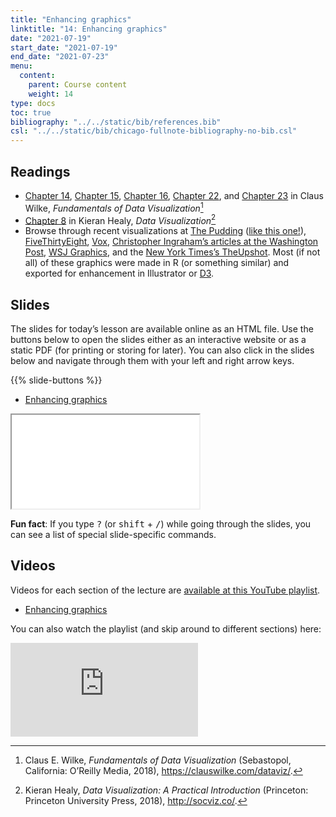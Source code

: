 ```yaml
---
title: "Enhancing graphics"
linktitle: "14: Enhancing graphics"
date: "2021-07-19"
start_date: "2021-07-19"
end_date: "2021-07-23"
menu:
  content:
    parent: Course content
    weight: 14
type: docs
toc: true
bibliography: "../../static/bib/references.bib"
csl: "../../static/bib/chicago-fullnote-bibliography-no-bib.csl"
---
```


## Readings

-   <i class="fas fa-book"></i> [Chapter 14](https://clauswilke.com/dataviz/proportional-ink.html), [Chapter 15](https://clauswilke.com/dataviz/overlapping-points.html), [Chapter 16](https://clauswilke.com/dataviz/color-pitfalls.html), [Chapter 22](https://clauswilke.com/dataviz/avoid-line-drawings.html), and [Chapter 23](https://clauswilke.com/dataviz/no-3d.html) in Claus Wilke, *Fundamentals of Data Visualization*[^1]
-   <i class="fas fa-book"></i> [Chapter 8](http://socviz.co/refineplots.html) in Kieran Healy, *Data Visualization*[^2]
-   Browse through recent visualizations at [The Pudding](https://pudding.cool/) ([like this one!](https://pudding.cool/2018/08/pockets/)), [FiveThirtyEight](https://fivethirtyeight.com/), [Vox](https://www.vox.com/), [Christopher Ingraham’s articles at the Washington Post](https://www.washingtonpost.com/people/christopher-ingraham/?utm_term=.3bfc09eea703), [WSJ Graphics](https://graphics.wsj.com/), and the [New York Times’s TheUpshot](https://www.nytimes.com/section/upshot). Most (if not all) of these graphics were made in R (or something similar) and exported for enhancement in Illustrator or [D3](https://d3js.org/).

## Slides

The slides for today’s lesson are available online as an HTML file. Use the buttons below to open the slides either as an interactive website or as a static PDF (for printing or storing for later). You can also click in the slides below and navigate through them with your left and right arrow keys.

{{% slide-buttons %}}

<ul class="nav nav-tabs" id="slide-tabs" role="tablist">
<li class="nav-item">
<a class="nav-link active" id="enhancing-graphics-tab" data-toggle="tab" href="#enhancing-graphics" role="tab" aria-controls="enhancing-graphics" aria-selected="true">Enhancing graphics</a>
</li>
</ul>

<div id="slide-tabs" class="tab-content">

<div id="enhancing-graphics" class="tab-pane fade show active" role="tabpanel" aria-labelledby="enhancing-graphics-tab">

<div class="embed-responsive embed-responsive-16by9">

<iframe class="embed-responsive-item" src="/slides/14-slides.html#1">
</iframe>

</div>

</div>

</div>

<div class="fyi">

**Fun fact**: If you type <kbd>?</kbd> (or <kbd>shift</kbd> + <kbd>/</kbd>) while going through the slides, you can see a list of special slide-specific commands.

</div>

## Videos

Videos for each section of the lecture are [available at this YouTube playlist](https://www.youtube.com/playlist?list=PLS6tnpTr39sFmumDMzu8ZXSo2zwLN5Q2H).

-   [Enhancing graphics](https://www.youtube.com/watch?v=ZnajGmnaC78&list=PLS6tnpTr39sFmumDMzu8ZXSo2zwLN5Q2H)

You can also watch the playlist (and skip around to different sections) here:

<div class="embed-responsive embed-responsive-16by9">

<iframe class="embed-responsive-item" src="https://www.youtube.com/embed/playlist?list=PLS6tnpTr39sFmumDMzu8ZXSo2zwLN5Q2H" frameborder="0" allow="accelerometer; autoplay; encrypted-media; gyroscope; picture-in-picture" allowfullscreen>
</iframe>

</div>

[^1]: Claus E. Wilke, *Fundamentals of Data Visualization* (Sebastopol, California: O’Reilly Media, 2018), <https://clauswilke.com/dataviz/>.

[^2]: Kieran Healy, *Data Visualization: A Practical Introduction* (Princeton: Princeton University Press, 2018), <http://socviz.co/>.

